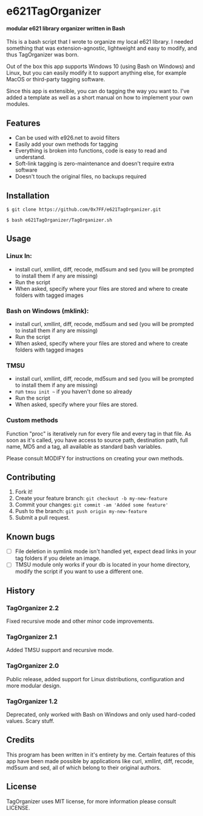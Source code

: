 # e621TagOrganizer
#### modular e621 library organizer written in Bash


This is a bash script that I wrote to organize my local e621 library. I needed something that was extension-agnostic, lightweight and easy to modify, and thus TagOrganizer was born.

Out of the box this app supports Windows 10 (using Bash on Windows) and Linux, but you can easily modify it to support anything else, for example MacOS or third-party tagging software.

Since this app is extensible, you can do tagging the way you want to. I've added a template as well as a short manual on how to implement your own modules.

## Features
* Can be used with e926.net to avoid filters
* Easily add your own methods for tagging
* Everything is broken into functions, code is easy to read and understand.
* Soft-link tagging is zero-maintenance and doesn't require extra software
* Doesn't touch the original files, no backups required

## Installation

`$ git clone https://github.com/0x7FF/e621TagOrganizer.git`

`$ bash e621TagOrganizer/TagOrganizer.sh`

## Usage

### Linux ln:
* install curl, xmllint, diff, recode, md5sum and sed (you will be prompted to install them if any are missing)
* Run the script
* When asked, specify where your files are stored and where to create folders with tagged images

### Bash on Windows (mklink):
* install curl, xmllint, diff, recode, md5sum and sed (you will be prompted to install them if any are missing)
* Run the script
* When asked, specify where your files are stored and where to create folders with tagged images

### TMSU
* install curl, xmllint, diff, recode, md5sum and sed (you will be prompted to install them if any are missing)
* run `tmsu init ~` if you haven't done so already
* Run the script
* When asked, specify where your files are stored.

### Custom methods
Function "proc" is iteratively run for every file and every tag in that file. As soon as it's called, you have access to source path, destination path, full name, MD5 and a tag, all available as standard bash variables.

Please consult MODIFY for instructions on creating your own methods.

## Contributing

1. Fork it!
2. Create your feature branch: `git checkout -b my-new-feature`
3. Commit your changes: `git commit -am 'Added some feature'`
4. Push to the branch: `git push origin my-new-feature`
5. Submit a pull request.

## Known bugs

- [ ] File deletion in symlink mode isn't handled yet, expect dead links in your tag folders if you delete an image.
- [ ] TMSU module only works if your db is located in your home directory, modify the script if you want to use a different one.

## History

### TagOrganizer 2.2
Fixed recursive mode and other minor code improvements.

### TagOrganizer 2.1
Added TMSU support and recursive mode.

### TagOrganizer 2.0
Public release, added support for Linux distributions, configuration and more modular design.

### TagOrganizer 1.2
Deprecated, only worked with Bash on Windows and only used hard-coded values. Scary stuff.

## Credits

This program has been written in it's entirety by me. Certain features of this app have been made possible by applications like curl, xmllint, diff, recode, md5sum and sed, all of which belong to their original authors.

## License

TagOrganizer uses MIT license, for more information please consult LICENSE.
